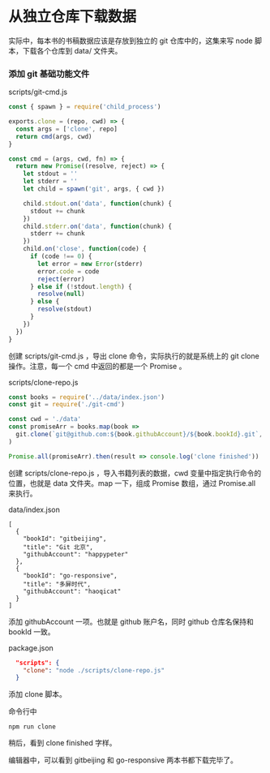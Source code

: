 # 从独立仓库下载数据

实际中，每本书的书稿数据应该是存放到独立的 git 仓库中的，这集来写 node 脚本，下载各个仓库到 data/ 文件夹。

### 添加 git 基础功能文件

scripts/git-cmd.js

```js
const { spawn } = require('child_process')

exports.clone = (repo, cwd) => {
  const args = ['clone', repo]
  return cmd(args, cwd)
}

const cmd = (args, cwd, fn) => {
  return new Promise((resolve, reject) => {
    let stdout = ''
    let stderr = ''
    let child = spawn('git', args, { cwd })

    child.stdout.on('data', function(chunk) {
      stdout += chunk
    })
    child.stderr.on('data', function(chunk) {
      stderr += chunk
    })
    child.on('close', function(code) {
      if (code !== 0) {
        let error = new Error(stderr)
        error.code = code
        reject(error)
      } else if (!stdout.length) {
        resolve(null)
      } else {
        resolve(stdout)
      }
    })
  })
}
```

创建 scripts/git-cmd.js ，导出 clone 命令，实际执行的就是系统上的 git clone 操作。注意，每一个 cmd 中返回的都是一个 Promise 。

scripts/clone-repo.js

```js
const books = require('../data/index.json')
const git = require('./git-cmd')

const cwd = './data'
const promiseArr = books.map(book =>
  git.clone(`git@github.com:${book.githubAccount}/${book.bookId}.git`, cwd)
)

Promise.all(promiseArr).then(result => console.log('clone finished'))
```

创建 scripts/clone-repo.js ，导入书籍列表的数据，cwd 变量中指定执行命令的位置，也就是 data 文件夹。map 一下，组成 Promise 数组，通过 Promise.all 来执行。

data/index.json

```
[
  {
    "bookId": "gitbeijing",
    "title": "Git 北京",
    "githubAccount": "happypeter"
  },
  {
    "bookId": "go-responsive",
    "title": "多屏时代",
    "githubAccount": "haoqicat"
  }
]
```

添加 githubAccount 一项。也就是 github 账户名，同时 github 仓库名保持和 bookId 一致。

package.json

```json
  "scripts": {
    "clone": "node ./scripts/clone-repo.js"
  }
```

添加 clone 脚本。

命令行中

```
npm run clone
```

稍后，看到 clone finished 字样。

编辑器中，可以看到 gitbeijing 和 go-responsive 两本书都下载完毕了。
